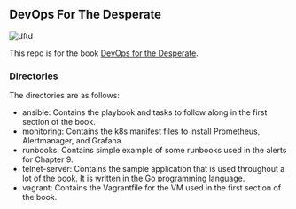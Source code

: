 ## DevOps For The Desperate

![dftd](https://nostarch.com/sites/default/files/styles/uc_product_full/public/DevOpsfortheDesperate_Front.png?itok=Ae7asbI8)


This repo is for the book [DevOps for the Desperate](https://nostarch.com/devops-desperate).



### Directories

The directories are as follows:

* ansible: Contains the playbook and tasks to follow along in the first section of the book.
* monitoring: Contains the k8s manifest files to install Prometheus, Alertmanager, and Grafana.
* runbooks: Contains simple example of some runbooks used in the alerts for Chapter 9.
* telnet-server: Contains the sample application that is used throughout a lot of the book. It is written in the Go programming language.
* vagrant: Contains the Vagrantfile for the VM used in the first section of the book.



